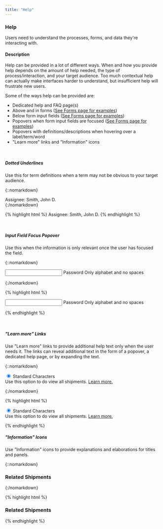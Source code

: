 ```yaml
---
title: "Help"
---
```


<div class="pl-pattern">
<h3>Help</h3>

Users need to understand the processes, forms, and data they're interacting with.

#### Description
Help can be provided in a lot of different ways. When and how you provide help depends on the amount of help needed, the type of process/interaction, and your target audience. Too much contextual help can actually make interfaces harder to understand, but insufficient help will frustrate new users.

Some of the ways help can be provided are:

- Dedicated help and FAQ page(s)
- Above and in forms ([See Forms page for examples](../components/forms.html#help-text))
- Below form input fields ([See Forms page for examples](../components/forms.html#help-text))
- Popovers when form input fields are focused ([See Forms page for examples](../components/forms.html#help-text))
- Popovers with definitions/descriptions when hovering over a label/term/word
- "Learn more" links and "Information" icons

&nbsp;

##### Dotted Underlines
Use this for term definitions when a term may not be obvious to your target audience.

{::nomarkdown}
<div class="pl-preview">
<abbr data-toggle="popover" data-placement="top" data-container="body" data-trigger="hover" data-content="The person, group of persons, or organization that received ownership rights of the patent application or patent.">Assignee</abbr>: Smith, John D.
</div>
{:/nomarkdown}

{% highlight html %}
<abbr data-toggle="popover" data-placement="top" data-container="body" data-trigger="hover" data-content="The person, group of persons, or organization that received ownership rights of the patent application or patent.">Assignee</abbr>: Smith, John D.
{% endhighlight %}

&nbsp;

##### Input Field Focus Popover
Use this when the information is only relevant once the user has focused the field.

{::nomarkdown}
<div class="pl-preview">
<form role="form" class="form" style="max-width: 450px;">
    <div class="mdl-textfield mdl-js-textfield mdl-textfield--full-width">
        <input class="mdl-textfield__input" type="password" id="sample1" 
            data-html="true" data-toggle="popover" data-container="body" 
            data-trigger="focus" 
            data-content="Use at least 8 characters. Don’t use a password from another site, or something too obvious like your pet’s name. <a href=''>Why?</a>">
        <label class="mdl-textfield__label static-label" for="sample1">Password</label>
        <span class="mdl-textfield__error">Only alphabet and no spaces</span>
    </div>
</form>
</div>
{:/nomarkdown}

{% highlight html %}
<form role="form" class="form" style="max-width: 450px;">
    <div class="mdl-textfield mdl-js-textfield mdl-textfield--full-width">
        <input class="mdl-textfield__input" type="password" id="sample1" 
            data-html="true" data-toggle="popover" data-container="body" 
            data-trigger="focus" 
            data-content="Use at least 8 characters. Don’t use a password from another site, or something too obvious like your pet’s name. <a href=''>Why?</a>">
        <label class="mdl-textfield__label static-label" for="sample1">Password</label>
        <span class="mdl-textfield__error">Only alphabet and no spaces</span>
    </div>
</form>
{% endhighlight %}

&nbsp;

##### "Learn more" Links
Use "Learn more" links to provide additional help text only when the user needs it. The links can reveal additional text in the form of a popover, a dedicated help page, or by expanding the text.

{::nomarkdown}
<div class="pl-preview">
<form style="max-width: 450px;" role="form">
    <div class="form-group">
        <div class="radio">
          <label class="mdl-radio mdl-js-radio mdl-js-ripple-effect">
            <input type="radio" class="mdl-radio__button" name="optionsRadios" id="optionsRadios1" value="option1" checked>
            <span class="mdl-radio__label">Standard Characters
                <div class="text-muted">Use this option to do view all shipments. <a href="#">Learn more.</a></div>    
            </span>
          </label>
        </div>
    </div>
</form>
</div>
{:/nomarkdown}

{% highlight html %}
<form style="max-width: 450px;" role="form">
    <div class="form-group">
        <div class="radio">
          <label class="mdl-radio mdl-js-radio mdl-js-ripple-effect">
            <input type="radio" class="mdl-radio__button" name="optionsRadios" id="optionsRadios1" value="option1" checked>
            <span class="mdl-radio__label">Standard Characters
                <div class="text-muted">Use this option to do view all shipments. <a href="#">Learn more.</a></div>    
            </span>
          </label>
        </div>
    </div>
</form>
{% endhighlight %}


##### "Information" Icons
Use "Information" icons to provide explanations and elaborations for titles and panels.

{::nomarkdown}
<div class="pl-preview">
<div class="panel panel-default margin-2" style="max-width: 450px;">
    <div class="panel-heading">
        <h3 class="panel-title">Related Shipments<i class="fa fa-info-circle fa-muted margin-left-1" data-toggle="popover" data-placement="top" data-container="body" data-trigger="hover" data-content="Only unique visits this week are counted. Repeat visitors during the same week are not counted."></i></h3>
    </div>
    <div class="panel-body">
        <p></p>
    </div>
</div>
</div>
{:/nomarkdown}

{% highlight html %}
<div class="panel panel-default margin-2" style="max-width: 450px;">
    <div class="panel-heading">
        <h3 class="panel-title">Related Shipments<i class="fa fa-info-circle fa-muted margin-left-1" data-toggle="popover" data-placement="top" data-container="body" data-trigger="hover" data-content="Only unique visits this week are counted. Repeat visitors during the same week are not counted."></i></h3>
    </div>
    <div class="panel-body">
        <p></p>
    </div>
</div>
{% endhighlight %}

</div>
